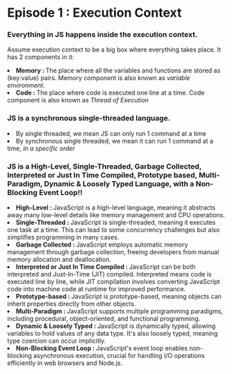 # Episode 1 : Execution Context

### Everything in JS happens inside the execution context.

Assume execution context to be a big box where everything takes place. It has 2 components in it:

<li> <strong>Memory : </strong>The place where all the variables and functions are stored as (key:value) pairs. Memory component is also known as <em>variable environment</em>.
<li> <strong>Code : </strong>The place where code is executed one line at a time. Code component is also known as <em>Thread of Execution</em>

### JS is a synchronous single-threaded language.

<li> By single threaded, we mean JS can only run 1 command at a time
<li> By synchronous single threaded, we mean it can run 1 command at a time, <em>in a specific order</em>

### JS is a High-Level, Single-Threaded, Garbage Collected, Interpreted or Just In Time Compiled, Prototype based, Multi-Paradigm, Dynamic & Loosely Typed Language, with a Non-Blocking Event Loop!!

<li> <strong>High-Level : </strong>JavaScript is a high-level language, meaning it abstracts away many low-level details like memory management and CPU operations.

<li> <strong>Single-Threaded : </strong>JavaScript is single-threaded, meaning it executes one task at a time. This can lead to some concurrency challenges but also simplifies programming in many cases.

<li> <strong>Garbage Collected : </strong>JavaScript employs automatic memory management through garbage collection, freeing developers from manual memory allocation and deallocation.

<li> <strong>Interpreted or Just In Time Compiled : </strong>JavaScript can be both interpreted and Just-In-Time (JIT) compiled. Interpreted means code is executed line by line, while JIT compilation involves converting JavaScript code into machine code at runtime for improved performance.

<li> <strong>Prototype-based : </strong>JavaScript is prototype-based, meaning objects can inherit properties directly from other objects.

<li> <strong>Multi-Paradigm : </strong>JavaScript supports multiple programming paradigms, including procedural, object-oriented, and functional programming.

<li> <strong>Dynamic & Loosely Typed : </strong>JavaScript is dynamically typed, allowing variables to hold values of any data type. It's also loosely typed, meaning type coercion can occur implicitly.

<li> <strong>Non-Blocking Event Loop : </strong>JavaScript's event loop enables non-blocking asynchronous execution, crucial for handling I/O operations efficiently in web browsers and Node.js.
